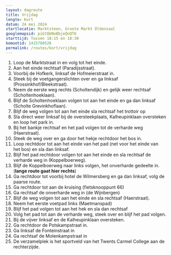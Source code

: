 ```yaml
---
layout: dagroute
title: Vrijdag
lengte: Kort
datum: 24 mei 2024
startlocatie: Marktsteen, Groote Markt Oldenzaal
googlemapsid: piGtQbNoBbjeQnQT6
starttijd: Tussen 18:15 en 18:30
komootid: 1415768526
permalink: /routes/kort/vrijdag
---
```


1.	Loop de Marktstraat in en volg tot het einde. 
2.	Aan het einde rechtsaf (Paradijsstraat). 
3.	Voorbij de Hofkerk, linksaf de Hofmeierstraat in. 
4.	Steek bij de voetgangerslichten over en ga linksaf (Prossinkhof/Bleekstraat). 
5.	Neem de eerste weg rechts (Scholtendijk) en gelijk weer rechtsaf (Scholtenhoeklaan). 
6.	Blijf de Scholtenhoeklaan volgen tot aan het einde en ga dan linksaf (Scholte Grevinkhoflaan). 
7.	Blijf de weg volgen tot aan het einde sla rechtsaf het trottoir op  
8.	Sla direct weer linksaf bij de oversteekplaats, Kalheupinklaan oversteken en loop het park in. 
9.	Bij het bankje rechtsaf en het pad volgen tot de verharde weg (Haerstraat). 
10.	Steek de weg over en ga door het hekje rechtdoor het bos in. 
11.	Loop rechtdoor tot aan het einde van het pad (net voor het einde van het bos) en sla dan linksaf. 
12.	Blijf het pad rechtdoor volgen tot aan het einde en sla rechtsaf de verharde weg in (Koppelboerweg). 
13.	Blijf de Koppelboerweg naar links volgen, het onverharde gedeelte in. (**lange route gaat hier rechts**) 
14.	Ga rechtdoor tot voorbij hotel de Wilmersberg en ga dan linksaf, volg de paarse route. 
15.	Ga rechtdoor tot aan de kruising (fietsknooppunt 66)  
16.	Ga rechtsaf de onverharde weg in (de Wijnbergen) 
17.	Blijf de weg volgen tot aan het einde en sla rechtsaf (Haerstraat).  
18.	Neem het eerste voetpad links (Maetmanspad) 
19.	Blijf het pad volgen tot aan het hek en sla dan rechtsaf 
20.	Volg het pad tot aan de verharde weg, steek over en blijf het pad volgen. 
21.	Bij de vijver linksaf en  de Kalheupinklaan oversteken. 
22.	Ga rechtdoor de Potskampstraat in. 
23.	Ga linksaf de Fonteinstraat in 
24.	Ga rechtsaf de Molenkampstraat in 
25.	De verzamelplek is het sportveld van het Twents Carmel College aan de rechterzijde.  